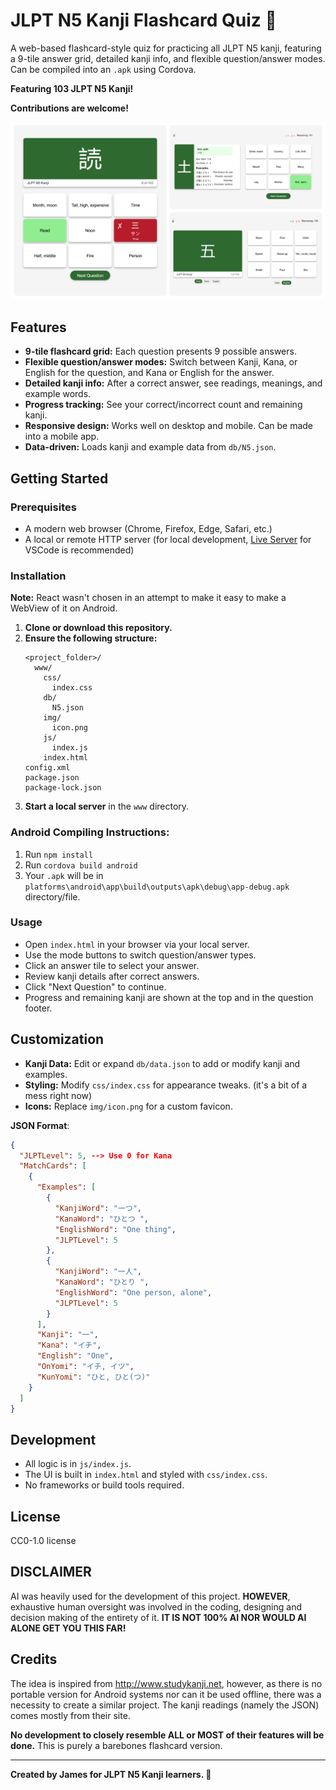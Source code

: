 # JLPT N5 Kanji Flashcard Quiz 🎌

A web-based flashcard-style quiz for practicing all JLPT N5 kanji, featuring a 9-tile answer grid, detailed kanji info, and flexible question/answer modes. Can be compiled into an `.apk` using Cordova.

**Featuring 103 JLPT N5 Kanji!**

**Contributions are welcome!**

![Interface](img/UI.png)

## Features

- **9-tile flashcard grid:** Each question presents 9 possible answers.
- **Flexible question/answer modes:** Switch between Kanji, Kana, or English for the question, and Kana or English for the answer.
- **Detailed kanji info:** After a correct answer, see readings, meanings, and example words.
- **Progress tracking:** See your correct/incorrect count and remaining kanji.
- **Responsive design:** Works well on desktop and mobile. Can be made into a mobile app.
- **Data-driven:** Loads kanji and example data from `db/N5.json`.

## Getting Started

### Prerequisites

- A modern web browser (Chrome, Firefox, Edge, Safari, etc.)
- A local or remote HTTP server (for local development, [Live Server](https://marketplace.visualstudio.com/items?itemName=ritwickdey.LiveServer) for VSCode is recommended)

### Installation

**Note:** React wasn't chosen in an attempt to make it easy to make a WebView of it on Android.

1. **Clone or download this repository.**
2. **Ensure the following structure:**
    ```
    <project_folder>/
      www/
        css/
          index.css
        db/
          N5.json
        img/
          icon.png
        js/
          index.js
        index.html
    config.xml
    package.json
    package-lock.json
    ```
3. **Start a local server** in the `www` directory.

### Android Compiling Instructions:

1. Run `npm install`
2. Run `cordova build android`
3. Your `.apk` will be in `platforms\android\app\build\outputs\apk\debug\app-debug.apk` directory/file.

### Usage

- Open `index.html` in your browser via your local server.
- Use the mode buttons to switch question/answer types.
- Click an answer tile to select your answer.
- Review kanji details after correct answers.
- Click "Next Question" to continue.
- Progress and remaining kanji are shown at the top and in the question footer.

## Customization

- **Kanji Data:** Edit or expand `db/data.json` to add or modify kanji and examples.
- **Styling:** Modify `css/index.css` for appearance tweaks. (it's a bit of a mess right now)
- **Icons:** Replace `img/icon.png` for a custom favicon.

**JSON Format**:
```json
{
  "JLPTLevel": 5, --> Use 0 for Kana
  "MatchCards": [
    {
      "Examples": [
        {
          "KanjiWord": "一つ",
          "KanaWord": "ひとつ ",
          "EnglishWord": "One thing",
          "JLPTLevel": 5
        },
        {
          "KanjiWord": "一人",
          "KanaWord": "ひとり ",
          "EnglishWord": "One person, alone",
          "JLPTLevel": 5
        }
      ],
      "Kanji": "一",
      "Kana": "イチ",
      "English": "One",
      "OnYomi": "イチ, イツ",
      "KunYomi": "ひと, ひと(つ)"
    }
  ]
}
```

## Development

- All logic is in `js/index.js`.
- The UI is built in `index.html` and styled with `css/index.css`.
- No frameworks or build tools required.

## License

CC0-1.0 license

## DISCLAIMER

AI was heavily used for the development of this project.
**HOWEVER**, exhaustive human oversight was involved in the coding, designing and decision making of the entirety of it. **IT IS NOT 100% AI NOR WOULD AI ALONE GET YOU THIS FAR!**

## Credits

The idea is inspired from http://www.studykanji.net, however, as there is no portable version for Android systems nor can it be used offline, there was a necessity to create a similar project. The kanji readings (namely the JSON) comes mostly from their site.

**No development to closely resemble ALL or MOST of their features will be done.** This is purely a barebones flashcard version.

---

**Created by James for JLPT N5 Kanji learners. 💝**

